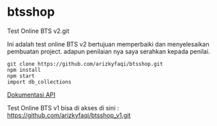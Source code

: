 # btsshop

Test Online BTS v2.git

Ini adalah test online BTS v2 bertujuan memperbaiki dan menyelesaikan pembuatan project. adapun penilaian nya saya serahkan kepada penilai.

```
git clone https://github.com/arizkyfaqi/btsshop.git
npm install
npm start
import db_collections
```

[Dokumentasi API ](https://documenter.getpostman.com/view/9961117/T1LPBm1q)

Test Online BTS v1 bisa di akses di sini :
https://github.com/arizkyfaqi/btsshop_v1.git
